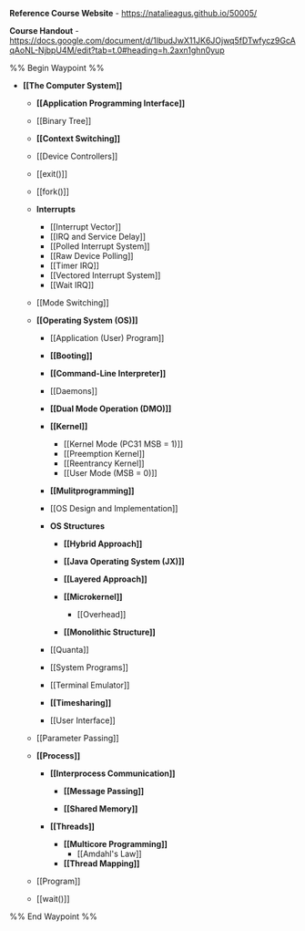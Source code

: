 **Reference Course Website** - https://natalieagus.github.io/50005/

**Course Handout** - https://docs.google.com/document/d/1lbudJwX11JK6JOjwq5fDTwfycz9GcAqAoNL-NjbpU4M/edit?tab=t.0#heading=h.2axn1ghn0yup

%% Begin Waypoint %%
- **[[The Computer System]]**
	- **[[Application Programming Interface]]**

	- [[Binary Tree]]
	- **[[Context Switching]]**

	- [[Device Controllers]]
	- [[exit()]]
	- [[fork()]]
	- **Interrupts**
		- [[Interrupt Vector]]
		- [[IRQ and Service Delay]]
		- [[Polled Interrupt System]]
		- [[Raw Device Polling]]
		- [[Timer IRQ]]
		- [[Vectored Interrupt System]]
		- [[Wait IRQ]]
	- [[Mode Switching]]
	- **[[Operating System (OS)]]**
		- [[Application (User) Program]]
		- **[[Booting]]**

		- **[[Command-Line Interpreter]]**

		- [[Daemons]]
		- **[[Dual Mode Operation (DMO)]]**

		- **[[Kernel]]**
			- [[Kernel Mode (PC31 MSB = 1)]]
			- [[Preemption Kernel]]
			- [[Reentrancy Kernel]]
			- [[User Mode (MSB = 0)]]
		- **[[Mulitprogramming]]**

		- [[OS Design and Implementation]]
		- **OS Structures**
			- **[[Hybrid Approach]]**

			- **[[Java Operating System (JX)]]**

			- **[[Layered Approach]]**

			- **[[Microkernel]]**
				- [[Overhead]]
			- **[[Monolithic Structure]]**

		- [[Quanta]]
		- [[System Programs]]
		- [[Terminal Emulator]]
		- **[[Timesharing]]**

		- [[User Interface]]
	- [[Parameter Passing]]
	- **[[Process]]**
		- **[[Interprocess Communication]]**
			- **[[Message Passing]]**

			- **[[Shared Memory]]**

		- **[[Threads]]**
			- **[[Multicore Programming]]**
				- [[Amdahl's Law]]
			- **[[Thread Mapping]]**

	- [[Program]]
	- [[wait()]]

%% End Waypoint %%